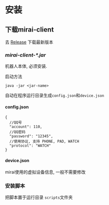# 安装

## 下载mirai-client

去 [Release](https://github.com/Blackjack200/JScriptEngine/releases) 下载最新版本

### ___mirai-client-*.jar___

机器人本体, 必须安装.

启动方法

```shell
java -jar <jar-name>
```

自动在程序运行目录生成`config.json`和`device.json`

#### config.json

```json5
{
  //QQ号
  "account": 110,
  //QQ密码
  "password": "12345",
  //使用协议, 支持 PHONE, PAD, WATCH
  "protocol": "WATCH"
}
```

#### device.json

mirai使用的虚拟设备信息, 一般不需要修改

### 安装脚本

把脚本置于运行目录 `scripts`文件夹

